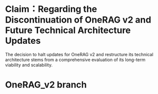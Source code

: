 # Claim：Regarding the Discontinuation of OneRAG v2 and Future Technical Architecture Updates

The decision to halt updates for OneRAG v2 and restructure its technical architecture stems from a comprehensive evaluation of its long-term viability and scalability.
# OneRAG_v2 branch
